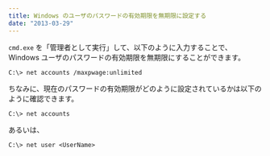```yaml
---
title: Windows のユーザのパスワードの有効期限を無期限に設定する
date: "2013-03-29"
---
```


`cmd.exe` を「管理者として実行」して、以下のように入力することで、Windows ユーザのパスワードの有効期限を無期限にすることができます。

```
C:\> net accounts /maxpwage:unlimited
```

ちなみに、現在のパスワードの有効期限がどのように設定されているかは以下のように確認できます。

```
C:\> net accounts
```

あるいは、

```
C:\> net user <UserName>
```

